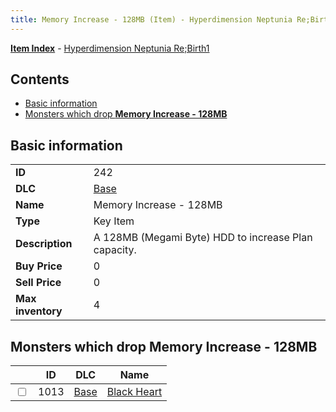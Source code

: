 ```yaml
---
title: Memory Increase - 128MB (Item) - Hyperdimension Neptunia Re;Birth1
---
```


[**Item Index**](/neptunia/rb1/item/index.html) - [Hyperdimension Neptunia Re;Birth1](/neptunia/rb1)

## Contents

- [Basic information](#basic-information)
- [Monsters which drop **Memory Increase - 128MB**](#monsters-which-drop-memory-increase-128mb)

## Basic information

|   |   |
| -- | -- |
| **ID** | 242 |
| **DLC** | [Base](/neptunia/rb1/dlc/1-base.html) |
| **Name** | Memory Increase - 128MB |
| **Type** | Key Item |
| **Description** | A 128MB (Megami Byte) HDD to increase Plan capacity. |
| **Buy Price** | 0 |
| **Sell Price** | 0 |
| **Max inventory** | 4 |


## Monsters which drop **Memory Increase - 128MB**

|    | ID | DLC | Name |
| -- | -- | --- | ---- |
| <input type="checkbox" id="rb1-monster-1-1013" class="trackbox" /> | 1013 | [Base](/neptunia/rb1/dlc/1-base.html) | [Black Heart](/neptunia/rb1/monster/1-1013-black-heart.html) |
